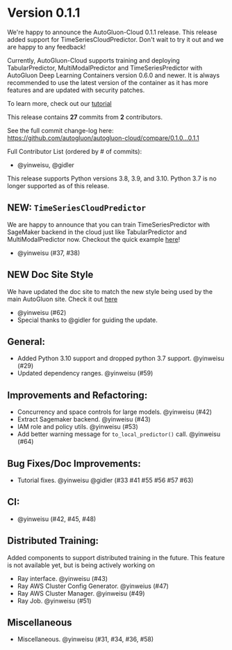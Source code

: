 # Version 0.1.1

We're happy to announce the AutoGluon-Cloud 0.1.1 release. This release added support for TimeSeriesCloudPredictor.
Don't wait to try it out and we are happy to any feedback!

Currently, AutoGluon-Cloud supports training and deploying TabularPredictor, MultiModalPredictor and TimeSeriesPredictor with AutoGluon Deep Learning Containers version 0.6.0 and newer.
It is always recommended to use the latest version of the container as it has more features and are updated with security patches.

To learn more, check out our [tutorial](https://auto.gluon.ai/cloud/0.1.1/index.html)

This release contains **27** commits from **2** contributors.

See the full commit change-log here: https://github.com/autogluon/autogluon-cloud/compare/0.1.0...0.1.1

Full Contributor List (ordered by # of commits):
- @yinweisu, @gidler

This release supports Python versions 3.8, 3.9, and 3.10. Python 3.7 is no longer supported as of this release.

## NEW: `TimeSeriesCloudPredictor`

We are happy to announce that you can train TimeSeriesPredictor with SageMaker backend in the cloud just like TabularPredictor and MultiModalPredictor now.
Checkout the quick example [here](https://auto.gluon.ai/cloud/0.1.1/index.html)!
* @yinweisu (#37, #38)

## NEW Doc Site Style

We have updated the doc site to match the new style being used by the main AutoGluon site.
Check it out [here](https://auto.gluon.ai/cloud/stable/index.html)
* @yinweisu (#62)
* Special thanks to @gidler for guiding the update.

## General:
* Added Python 3.10 support and dropped python 3.7 support. @yinweisu (#29)
* Updated dependency ranges. @yinweisu (#59)

## Improvements and Refactoring:
* Concurrency and space controls for large models. @yinweisu (#42)
* Extract Sagemaker backend. @yinweisu (#43)
* IAM role and policy utils. @yinweisu (#53)
* Add better warning message for `to_local_predictor()` call. @yinweisu (#64)

## Bug Fixes/Doc Improvements:
* Tutorial fixes. @yinweisu @gidler (#33 #41 #55 #56 #57 #63)

## CI:
* @yinweisu (#42, #45, #48)

## Distributed Training:
Added components to support distributed training in the future. This feature is not available yet, but is being actively working on
* Ray interface. @yinweisu (#43)
* Ray AWS Cluster Config Generator. @yinweius (#47)
* Ray AWS Cluster Manager. @yinweisu (#49)
* Ray Job. @yinweisu  (#51)

## Miscellaneous
* Miscellaneous. @yinweisu (#31, #34, #36, #58)
